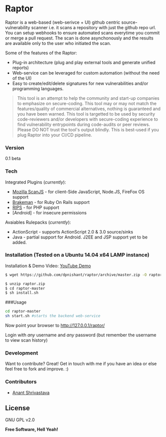 # Raptor

Raptor is a web-based (web-serivce + UI) github centric source-vulnerability scanner i.e. it scans a repository with just the github repo url. You can setup webhooks to ensure automated scans everytime you commit or merge a pull request. The scan is done asynchonously and the results are available only to the user who initiated the scan.

Some of the features of the Raptor:
  - Plug-in architecture (plug and play external tools and generate unified reports)
  - Web-service can be leveraged for custom automation (without the need of the UI) 
  - Easy to create/edit/delete signatures for new vulnerabilities and/or programming languages.

> This tool is an attempt to help the community and start-up companies to 
> emphasize on secure-coding. This tool may or may not match the features/quality of commercial alternatives, nothing is guaranteed and you have been warned. This tool is targetted to be used by security code-reviewers and/or developers with secure-coding experience to find vulnerability entrypoints during code-audits or peer reviews. Please DO NOT trust the tool's output blindly.
> This is best-used if you plug Raptor into your CI/CD pipeline.

### Version
0.1 beta

### Tech

Integrated Plugins (_currently_):
* [Mozilla ScanJS] - for client-Side JavaScript, Node.JS, FireFox OS support
* [Brakeman] - for Ruby On Rails support
* [RIPS] - for PHP support
* [Android] - for insecure permissions

Avaiables Rulepacks (_currently_):
* ActionScript - supports ActionScript 2.0 & 3.0 source/sinks
* Java - partial support for Android. J2EE and JSP support yet to be added.

### Installation (Tested on a Ubuntu 14.04 x64 LAMP instance)

Installation & Demo Video: [YouTube Demo]

```sh
$ wget https://github.com/dpnishant/raptor/archive/master.zip -O raptor.zip
```

```sh
$ unzip raptor.zip
$ cd raptor-master
$ sh install.sh
```

###Usage
```sh
cd raptor-master
sh start.sh #starts the backend web-service
```
Now point your browser to http://127.0.0.1/raptor/

Login with *any* username and *any* password (but remember the username to view scan history)
### Development

Want to contribute? Great! 
Get in touch with me if you have an idea or else feel free to fork and improve. :)

### Contributors

 - [Anant Shrivastava]

License
----

GNU GPL v2.0

**Free Software, Hell Yeah!**

[Mozilla ScanJS]:https://github.com/mozilla/scanjs
[Brakeman]:http://brakemanscanner.org/
[RIPS]:http://rips-scanner.sourceforge.net/
[Anant Shrivastava]:https://twitter.com/anantshri
[YouTube Demo]:https://www.youtube.com/watch?v=0KneQwJiUFk
